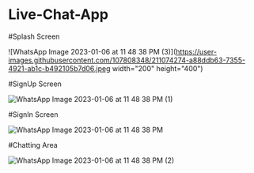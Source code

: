 # Live-Chat-App

#Splash Screen

![WhatsApp Image 2023-01-06 at 11 48 38 PM (3)](https://user-images.githubusercontent.com/107808348/211074274-a88ddb63-7355-4921-ab1c-b492105b7d06.jpeg width="200" height="400")

#SignUp Screen

![WhatsApp Image 2023-01-06 at 11 48 38 PM (1)](https://user-images.githubusercontent.com/107808348/211074408-8e89d409-15ab-449f-9cac-0623759815e8.jpeg)

#SignIn Screen

![WhatsApp Image 2023-01-06 at 11 48 38 PM](https://user-images.githubusercontent.com/107808348/211074528-980536a6-1f3b-48b8-ade5-7d841ab741ac.jpeg)

#Chatting Area

![WhatsApp Image 2023-01-06 at 11 48 38 PM (2)](https://user-images.githubusercontent.com/107808348/211074622-9aed5ae8-16c5-4c2d-947c-1a5b7b002c71.jpeg)

